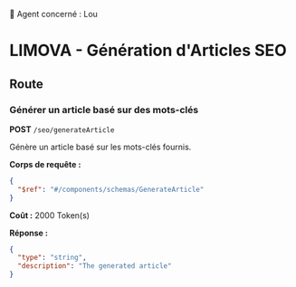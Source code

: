 🧠 Agent concerné : Lou
# LIMOVA - Génération d'Articles SEO

## Route

### Générer un article basé sur des mots-clés
**POST** `/seo/generateArticle`

Génère un article basé sur les mots-clés fournis.

**Corps de requête :**
```json
{
  "$ref": "#/components/schemas/GenerateArticle"
}
```

**Coût :** 2000 Token(s)

**Réponse :**
```json
{
  "type": "string",
  "description": "The generated article"
}
``` 